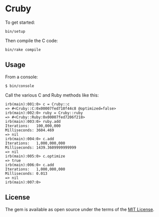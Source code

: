 # Cruby

To get started:
 
```
bin/setup
```

Then compile the C code:

```
bin/rake compile
```

## Usage

From a console:

```
$ bin/console
``` 

Call the various C and Ruby methods like this:

```cassandraql
irb(main):001:0> c = Cruby::c
=> #<Cruby::C:0x00007fed710f44c8 @optimized=false>
irb(main):002:0> ruby = Cruby::ruby
=> #<Cruby::Ruby:0x00007fed7206f218>
irb(main):003:0> ruby.add
Iterations:   100,000,000
Milliseconds: 3604.469
=> nil
irb(main):004:0> c.add
Iterations:   1,000,000,000
Milliseconds: 1439.3609999999999
=> nil
irb(main):005:0> c.optimize
=> true
irb(main):006:0> c.add
Iterations:   1,000,000,000
Milliseconds: 0.013
=> nil
irb(main):007:0> 

```

## License

The gem is available as open source under the terms of the [MIT License](https://opensource.org/licenses/MIT).
